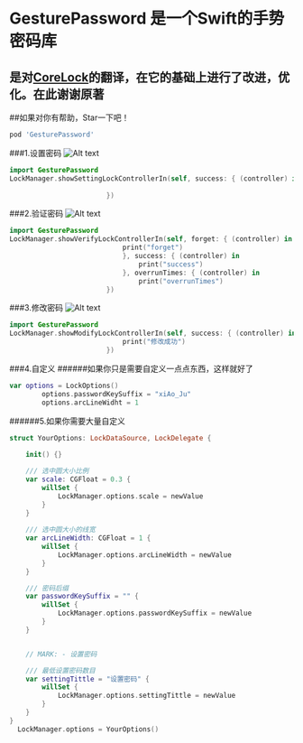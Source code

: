 # GesturePassword 是一个Swift的手势密码库
## 是对[CoreLock](https://github.com/CharlinFeng/CoreLock)的翻译，在它的基础上进行了改进，优化。在此谢谢原著
##如果对你有帮助，Star一下吧！

>
```ruby
pod 'GesturePassword'
```



###1.设置密码
![Alt text](https://github.com/huangboju/GesturePassword/blob/master/Resources/setting.gif)

>

```swift
import GesturePassword
LockManager.showSettingLockControllerIn(self, success: { (controller) in
                            
                        })
```

###2.验证密码
![Alt text](https://github.com/huangboju/GesturePassword/blob/master/Resources/Verify.gif)

>

```swift
import GesturePassword
LockManager.showVerifyLockControllerIn(self, forget: { (controller) in
                            print("forget")
                            }, success: { (controller) in
                                print("success")
                            }, overrunTimes: { (controller) in
                                print("overrunTimes")
                        })
```

###3.修改密码
![Alt text](https://github.com/huangboju/GesturePassword/blob/master/Resources/Modify.gif)

>

```swift
import GesturePassword
LockManager.showModifyLockControllerIn(self, success: { (controller) in
                            print("修改成功")
                        })
```

###4.自定义
######如果你只是需要自定义一点点东西，这样就好了

>

```swift
var options = LockOptions()
        options.passwordKeySuffix = "xiAo_Ju"
        options.arcLineWidht = 1
```

>

######5.如果你需要大量自定义
```swift
struct YourOptions: LockDataSource, LockDelegate {
    
    init() {}

    /// 选中圆大小比例
    var scale: CGFloat = 0.3 {
        willSet {
            LockManager.options.scale = newValue
        }
    }
 
    /// 选中圆大小的线宽
    var arcLineWidth: CGFloat = 1 {
        willSet {
            LockManager.options.arcLineWidth = newValue
        }
    }

    /// 密码后缀
    var passwordKeySuffix = "" {
        willSet {
            LockManager.options.passwordKeySuffix = newValue
        }
    }


    // MARK: - 设置密码

    /// 最低设置密码数目
    var settingTittle = "设置密码" {
        willSet {
            LockManager.options.settingTittle = newValue
        }
    }
}
  LockManager.options = YourOptions()
```
